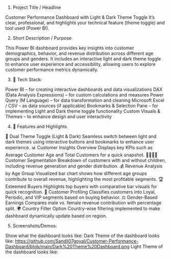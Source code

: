 1. Project Title / Headline

Customer Performance Dashboard with Light & Dark Theme Toggle
It’s clear, professional, and highlights your technical feature (theme toggle) and tool used (Power BI).

2. Short Description / Purpose

This Power BI dashboard provides key insights into customer demographics, behavior, and revenue distribution across different age groups and genders. It includes an interactive light and dark theme toggle to enhance user experience and accessibility, allowing users to explore customer performance metrics dynamically.

3. 🔧 Tech Stack:
   
Power BI – for creating interactive dashboards and data visualizations
DAX (Data Analysis Expressions) – for custom calculations and measures
Power Query (M Language) – for data transformation and cleaning
Microsoft Excel / CSV – as data sources (if applicable)
Bookmarks & Selection Pane – for implementing Light and Dark theme toggle functionality
Custom Visuals & Themes – to enhance design and user interactivity

4. 🌟 Features and Highlights

🎨 Dual Theme Toggle (Light & Dark)
Seamless switch between light and dark themes using interactive buttons and bookmarks to enhance user experience.
📊 Customer Insights Overview
Displays key KPIs such as Average Customer Age and Total Customers for a quick snapshot.
👨‍👩‍👧‍👦 Customer Segmentation
Breakdown of customers with and without children, including revenue generation and gender distribution.
💰 Revenue Analysis by Age Group
Visualized bar chart shows how different age groups contribute to overall revenue, highlighting the most profitable segments.
🏆 Esteemed Buyers
Highlights top buyers with comparative bar visuals for quick recognition.
🧠 Customer Profiling
Classifies customers into Loyal, Periodic, and VIP segments based on buying behavior.
⚖️ Gender-Based Earnings
Compares male vs. female revenue contribution with percentage split.
🌍 Country Filter Option
Country-wise filtering implemented to make dashboard dynamically update based on region.

5. Screenshots/Demos:

Show what the dashboard looks like: 
Dark Theme of the dashboard looks like: https://github.com/Sandli07goyal/Customer-Performance-Dashboard/blob/main/Dark%20Theme%20Dashboard.png
Light Theme of the dashboard looks like: 



